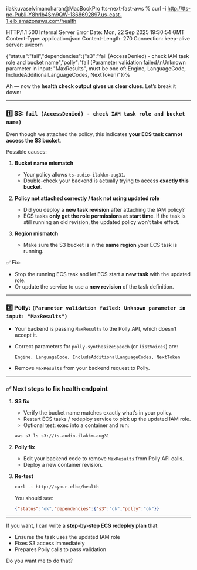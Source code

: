 ilakkuvaselvimanoharan@MacBookPro tts-next-fast-aws % curl -i http://tts-ne-Publi-Y8hrIb4Sm9QW-1868692897.us-east-1.elb.amazonaws.com/health

HTTP/1.1 500 Internal Server Error
Date: Mon, 22 Sep 2025 19:30:54 GMT
Content-Type: application/json
Content-Length: 270
Connection: keep-alive
server: uvicorn

{"status":"fail","dependencies":{"s3":"fail (AccessDenied) - check IAM task role and bucket name","polly":"fail (Parameter validation failed:\nUnknown parameter in input: \"MaxResults\", must be one of: Engine, LanguageCode, IncludeAdditionalLanguageCodes, NextToken)"}}%    


Ah — now the **health check output gives us clear clues**. Let’s break it down:

---

### 1️⃣ S3: `fail (AccessDenied) - check IAM task role and bucket name)`

Even though we attached the policy, this indicates **your ECS task cannot access the S3 bucket**.

Possible causes:

1. **Bucket name mismatch**

   * Your policy allows `ts-audio-ilakkm-aug31`.
   * Double-check your backend is actually trying to access **exactly this bucket**.

2. **Policy not attached correctly / task not using updated role**

   * Did you deploy a **new task revision** after attaching the IAM policy?
   * ECS tasks **only get the role permissions at start time**. If the task is still running an old revision, the updated policy won’t take effect.

3. **Region mismatch**

   * Make sure the S3 bucket is in the **same region** your ECS task is running.

✅ Fix:

* Stop the running ECS task and let ECS start a **new task** with the updated role.
* Or update the service to use a **new revision** of the task definition.

---

### 2️⃣ Polly: `(Parameter validation failed: Unknown parameter in input: "MaxResults")`

* Your backend is passing `MaxResults` to the Polly API, which doesn’t accept it.
* Correct parameters for `polly.synthesizeSpeech` (or `listVoices`) are:

  ```
  Engine, LanguageCode, IncludeAdditionalLanguageCodes, NextToken
  ```
* Remove `MaxResults` from your backend request to Polly.

---

### ✅ Next steps to fix health endpoint

1. **S3 fix**

   * Verify the bucket name matches exactly what’s in your policy.
   * Restart ECS tasks / redeploy service to pick up the updated IAM role.
   * Optional test: exec into a container and run:

   ```bash
   aws s3 ls s3://ts-audio-ilakkm-aug31
   ```

2. **Polly fix**

   * Edit your backend code to remove `MaxResults` from Polly API calls.
   * Deploy a new container revision.

3. **Re-test**

   ```bash
   curl -i http://<your-elb>/health
   ```

   You should see:

   ```json
   {"status":"ok","dependencies":{"s3":"ok","polly":"ok"}}
   ```

---

If you want, I can write a **step-by-step ECS redeploy plan** that:

* Ensures the task uses the updated IAM role
* Fixes S3 access immediately
* Prepares Polly calls to pass validation

Do you want me to do that?
